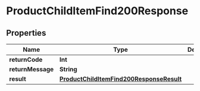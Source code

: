 

# ProductChildItemFind200Response


## Properties

Name | Type | Description | Notes
------------ | ------------- | ------------- | -------------
**returnCode** | **Int** |  |  [optional]
**returnMessage** | **String** |  |  [optional]
**result** | [**ProductChildItemFind200ResponseResult**](ProductChildItemFind200ResponseResult.md) |  |  [optional]



